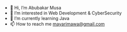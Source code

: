 - 👋 Hi, I’m Abubakar Musa
- 👀 I’m interested in Web Development & CyberSecurity
- 🌱 I’m currently learning Java
- 📫 How to reach me mayarimawa@gmail.com

<!---
Yarimawa/Yarimawa is a ✨ special ✨ repository because its `README.md` (this file) appears on your GitHub profile.
You can click the Preview link to take a look at your changes.
--->
